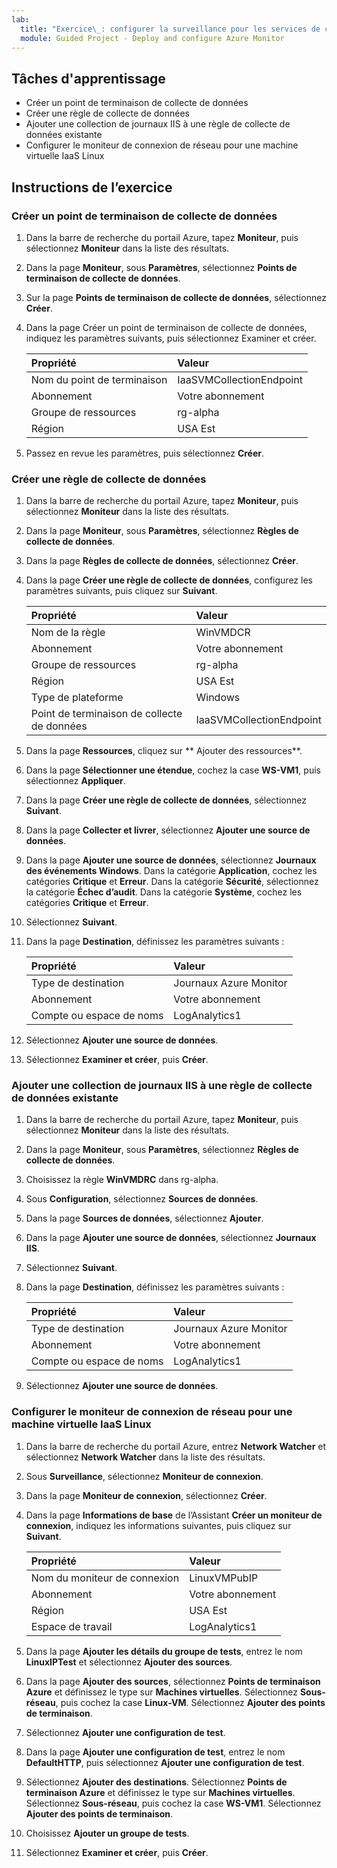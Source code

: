 ```yaml
---
lab:
  title: "Exercice\_: configurer la surveillance pour les services de calcul"
  module: Guided Project - Deploy and configure Azure Monitor
---
```


## Tâches d'apprentissage

- Créer un point de terminaison de collecte de données
- Créer une règle de collecte de données
- Ajouter une collection de journaux IIS à une règle de collecte de données existante
- Configurer le moniteur de connexion de réseau pour une machine virtuelle IaaS Linux

## Instructions de l’exercice

### Créer un point de terminaison de collecte de données

1. Dans la barre de recherche du portail Azure, tapez **Moniteur**, puis sélectionnez **Moniteur** dans la liste des résultats.
1. Dans la page **Moniteur**, sous **Paramètres**, sélectionnez **Points de terminaison de collecte de données**.
1. Sur la page **Points de terminaison de collecte de données**, sélectionnez **Créer**.
1. Dans la page Créer un point de terminaison de collecte de données, indiquez les paramètres suivants, puis sélectionnez Examiner et créer.

    | Propriété | Valeur    |
    |:---------|:---------|
    | Nom du point de terminaison  | IaaSVMCollectionEndpoint   |
    | Abonnement  | Votre abonnement  |
    | Groupe de ressources    | rg-alpha  |
    | Région    | USA Est  |

5. Passez en revue les paramètres, puis sélectionnez **Créer**.

### Créer une règle de collecte de données

1. Dans la barre de recherche du portail Azure, tapez **Moniteur**, puis sélectionnez **Moniteur** dans la liste des résultats.
1. Dans la page **Moniteur**, sous **Paramètres**, sélectionnez **Règles de collecte de données**.
1. Dans la page **Règles de collecte de données**, sélectionnez **Créer**.
1. Dans la page **Créer une règle de collecte de données**, configurez les paramètres suivants, puis cliquez sur **Suivant**.

    | Propriété | Valeur    |
    |:---------|:---------|
    | Nom de la règle  | WinVMDCR   |
    | Abonnement  | Votre abonnement   |
    | Groupe de ressources    | rg-alpha  |
    | Région    | USA Est  |
    | Type de plateforme | Windows  |
    | Point de terminaison de collecte de données  | IaaSVMCollectionEndpoint   |

5. Dans la page **Ressources**, cliquez sur ** Ajouter des ressources**.
1. Dans la page **Sélectionner une étendue**, cochez la case **WS-VM1**, puis sélectionnez **Appliquer**.
1. Dans la page **Créer une règle de collecte de données**, sélectionnez **Suivant**.
1. Dans la page **Collecter et livrer**, sélectionnez **Ajouter une source de données**.
1. Dans la page **Ajouter une source de données**, sélectionnez **Journaux des événements Windows**. Dans la catégorie **Application**, cochez les catégories **Critique** et **Erreur**. Dans la catégorie **Sécurité**, sélectionnez la catégorie **Échec d’audit**. Dans la catégorie **Système**, cochez les catégories **Critique** et **Erreur**. 
1. Sélectionnez **Suivant**.
1. Dans la page **Destination**, définissez les paramètres suivants :

    | Propriété | Valeur    |
    |:---------|:---------|
    | Type de destination  | Journaux Azure Monitor   |
    | Abonnement  | Votre abonnement   |
    | Compte ou espace de noms  | LogAnalytics1  |

12. Sélectionnez **Ajouter une source de données**.
1. Sélectionnez **Examiner et créer**, puis **Créer**.


### Ajouter une collection de journaux IIS à une règle de collecte de données existante

1. Dans la barre de recherche du portail Azure, tapez **Moniteur**, puis sélectionnez **Moniteur** dans la liste des résultats.
1. Dans la page **Moniteur**, sous **Paramètres**, sélectionnez **Règles de collecte de données**.
1. Choisissez la règle **WinVMDRC** dans rg-alpha.
1. Sous **Configuration**, sélectionnez **Sources de données**.
1. Dans la page **Sources de données**, sélectionnez **Ajouter**.
1. Dans la page **Ajouter une source de données**, sélectionnez **Journaux IIS**.
1. Sélectionnez **Suivant**.
1. Dans la page **Destination**, définissez les paramètres suivants :

    | Propriété | Valeur    |
    |:---------|:---------|
    | Type de destination  | Journaux Azure Monitor   |
    | Abonnement  | Votre abonnement   |
    | Compte ou espace de noms  | LogAnalytics1  |

9. Sélectionnez **Ajouter une source de données**.

### Configurer le moniteur de connexion de réseau pour une machine virtuelle IaaS Linux

1. Dans la barre de recherche du portail Azure, entrez **Network Watcher** et sélectionnez **Network Watcher** dans la liste des résultats.
1. Sous **Surveillance**, sélectionnez **Moniteur de connexion**.
1. Dans la page **Moniteur de connexion**, sélectionnez **Créer**.
1. Dans la page **Informations de base** de l’Assistant **Créer un moniteur de connexion**, indiquez les informations suivantes, puis cliquez sur **Suivant**.

    | Propriété | Valeur    |
    |:---------|:---------|
    | Nom du moniteur de connexion  | LinuxVMPubIP   |
    | Abonnement  | Votre abonnement   |
    | Région    | USA Est  |
    | Espace de travail | LogAnalytics1  |

5. Dans la page **Ajouter les détails du groupe de tests**, entrez le nom **LinuxIPTest** et sélectionnez **Ajouter des sources**.
1. Dans la page **Ajouter des sources**, sélectionnez **Points de terminaison Azure** et définissez le type sur **Machines virtuelles**. Sélectionnez **Sous-réseau**, puis cochez la case **Linux-VM**. Sélectionnez **Ajouter des points de terminaison**.
1. Sélectionnez **Ajouter une configuration de test**. 
1. Dans la page **Ajouter une configuration de test**, entrez le nom **DefaultHTTP**, puis sélectionnez **Ajouter une configuration de test**.
1. Sélectionnez **Ajouter des destinations**. Sélectionnez **Points de terminaison Azure** et définissez le type sur **Machines virtuelles**. Sélectionnez **Sous-réseau**, puis cochez la case **WS-VM1**. Sélectionnez **Ajouter des points de terminaison**.
1. Choisissez **Ajouter un groupe de tests**.
1. Sélectionnez **Examiner et créer**, puis **Créer**.
